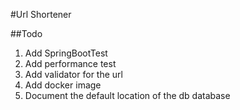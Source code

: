 #Url Shortener

##Todo
1. Add SpringBootTest
2. Add performance test
3. Add validator for the url
4. Add docker image
5. Document the default location of the db database
